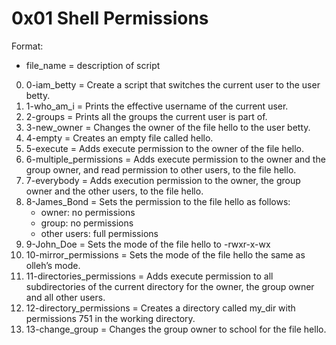 # 0x01 Shell Permissions

Format:
- file_name = description of script
0. 0-iam_betty  = Create a script that switches the current user to the user betty.
1. 1-who_am_i   = Prints the effective username of the current user.
2. 2-groups     = Prints all the groups the current user is part of. 
3. 3-new_owner  = Changes the owner of the file hello to the user betty.
4. 4-empty      = Creates an empty file called hello.
5. 5-execute    = Adds execute permission to the owner of the file hello.
6. 6-multiple_permissions = Adds execute permission to the owner and the group owner, and read permission to other users, to the file hello.
7. 7-everybody  = Adds execution permission to the owner, the group owner and the other users, to the file hello.
8. 8-James_Bond = Sets the permission to the file hello as follows:
	- owner: no permissions
	- group: no permissions
	- other users: full permissions
9. 9-John_Doe   = Sets the mode of the file hello to -rwxr-x-wx
10. 10-mirror_permissions = Sets the mode of the file hello the same as olleh’s mode.
11. 11-directories_permissions = Adds execute permission to all subdirectories of the current directory for the owner, the group owner and all other users.
12. 12-directory_permissions   = Creates a directory called my_dir with permissions 751 in the working directory.
13. 13-change_group       = Changes the group owner to school for the file hello.
